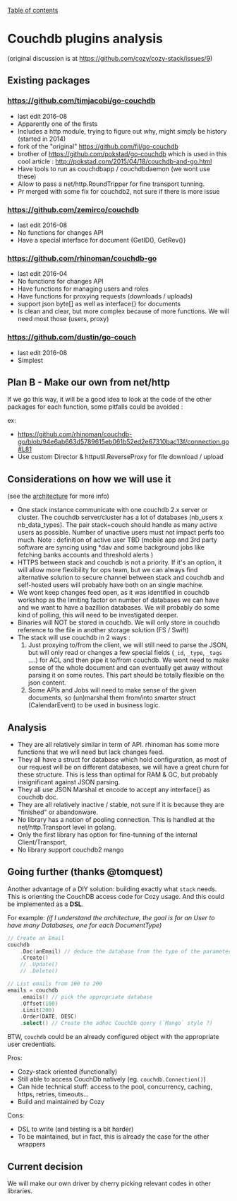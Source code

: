 [Table of contents](README.md#table-of-contents)

# Couchdb plugins analysis

(original discussion is at https://github.com/cozy/cozy-stack/issues/9)

## Existing packages

### https://github.com/timjacobi/go-couchdb

-   last edit 2016-08
-   Apparently one of the firsts
-   Includes a http module, trying to figure out why, might simply be history
    (started in 2014)
-   fork of the "original" https://github.com/fjl/go-couchdb
-   brother of https://github.com/pokstad/go-couchdb which is used in this cool
    article : http://pokstad.com/2015/04/18/couchdb-and-go.html
-   Have tools to run as couchdbapp / couchdbdaemon (we wont use these)
-   Allow to pass a net/http.RoundTripper for fine transport tunning.
-   Pr merged with some fix for couchdb2, not sure if there is more issue

### https://github.com/zemirco/couchdb

-   last edit 2016-08
-   No functions for changes API
-   Have a special interface for document {GetID(), GetRev()}

### https://github.com/rhinoman/couchdb-go

-   last edit 2016-04
-   No functions for changes API
-   Have functions for managing users and roles
-   Have functions for proxying requests (downloads / uploads)
-   support json byte[] as well as interface{} for documents
-   Is clean and clear, but more complex because of more functions. We will need
    most those (users, proxy)

### https://github.com/dustin/go-couch

-   last edit 2016-08
-   Simplest

## Plan B - Make our own from net/http

If we go this way, it will be a good idea to look at the code of the other
packages for each function, some pitfalls could be avoided :

ex:

-   https://github.com/rhinoman/couchdb-go/blob/94e6ab663d5789615eb061b52ed2e67310bac13f/connection.go#L81
-   Use custom Director & httputil.ReverseProxy for file download / upload

## Considerations on how we will use it

(see the [architecture](architecture.md) for more info)

-   One stack instance communicate with one couchdb 2.x server or cluster. The
    couchdb server/cluster has a lot of databases (nb_users x nb_data_types).
    The pair stack+couch should handle as many active users as possible. Number
    of unactive users must not impact perfs too much. Note : definition of
    active user TBD (mobile app and 3rd party software are syncing using \*dav
    and some background jobs like fetching banks accounts and threshold alerts )
-   HTTPS between stack and couchdb is not a priority. If it's an option, it
    will allow more flexibility for ops team, but we can always find alternative
    solution to secure channel between stack and couchdb and self-hosted users
    will probably have both on an single machine.
-   We wont keep changes feed open, as it was identified in couchdb workshop as
    the limiting factor on number of databases we can have and we want to have a
    bazillion databases. We will probably do some kind of polling, this will
    need to be investigated deeper.
-   Binaries will NOT be stored in couchdb. We will only store in couchdb
    reference to the file in another storage solution (FS / Swift)
-   The stack will use couchdb in 2 ways :
    1. Just proxying to/from the client, we will still need to parse the JSON,
       but will only read or changes a few special fields (`_id`, `_type`,
       `_tags` ....) for ACL and then pipe it to/from couchdb. We wont need to
       make sense of the whole document and can eventually get away without
       parsing it on some routes. This part should be totally flexible on the
       json content.
    2. Some APIs and Jobs will need to make sense of the given documents, so
       (un)marshal them from/into smarter struct (CalendarEvent) to be used in
       business logic.

## Analysis

-   They are all relatively similar in term of API. rhinoman has some more
    functions that we will need but lack changes feed.
-   They all have a struct for database which hold configuration, as most of our
    request will be on different databases, we will have a great churn for these
    structure. This is less than optimal for RAM & GC, but probably
    insignificant against JSON parsing.
-   They all use JSON Marshal et encode to accept any interface{} as couchdb
    doc.
-   They are all relatively inactive / stable, not sure if it is because they
    are "finished" or abandonware.
-   No library has a notion of pooling connection. This is handled at the
    net/http.Transport level in golang.
-   Only the first library has option for fine-tunning of the internal
    Client/Transport,
-   No library support couchdb2 mango

## Going further (thanks @tomquest)

Another advantage of a DIY solution: building exactly what `stack` needs. This
is orienting the CouchDB access code for Cozy usage. And this could be
implemented as a **DSL**.

For example: _(if I understand the architecture, the goal is for an User to have
many Databases, one for each DocumentType)_

```go
// Create an Email
couchdb
    .Doc(anEmail) // deduce the database from the type of the parameters
    .Create()
    // .Update()
    // .Delete()
```

```go
// List emails from 100 to 200
emails = couchdb
    .emails() // pick the appropriate database
    .Offset(100)
    .Limit(200)
    .Order(DATE, DESC)
    .select() // Create the adhoc CouchDb query (`Mango` style ?)
```

BTW, `couchdb` could be an already configured object with the appropriate user
credentials.

Pros:

-   Cozy-stack oriented (functionally)
-   Still able to access CouchDb natively (eg. `couchdb.Connection()`)
-   Can hide technical stuff: access to the pool, concurrency, caching, https,
    retries, timeouts...
-   Build and maintained by Cozy

Cons:

-   DSL to write (and testing is a bit harder)
-   To be maintained, but in fact, this is already the case for the other
    wrappers

## Current decision

We will make our own driver by cherry picking relevant codes in other libraries.
